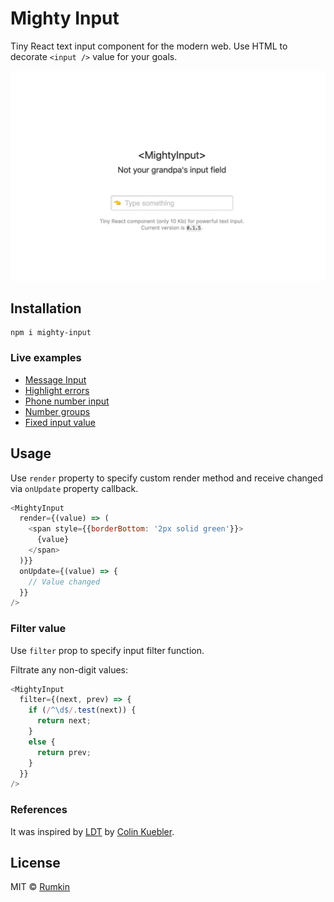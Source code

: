 # Mighty Input

Tiny React text input component for the modern web. Use HTML to decorate
`<input />` value for your goals.

<p align="center">
  <img width="720" src="https://raw.githubusercontent.com/rumkin/mighty-input/HEAD/docs/mighty-input.gif" />
</p>

## Installation

```shell
npm i mighty-input
```

### Live examples

* [Message Input](https://mighty-input.now.sh/#message-input)
* [Highlight errors](https://mighty-input.now.sh/#highlight-errors)
* [Phone number input](https://mighty-input.now.sh/#phone-number)
* [Number groups](https://mighty-input.now.sh/#number-groups)
* [Fixed input value](https://mighty-input.now.sh/#fixed-input-value)

## Usage

Use `render` property to specify custom render method and receive changed via `onUpdate` property callback.
```js
<MightyInput
  render={(value) => (
    <span style={{borderBottom: '2px solid green'}}>
      {value}
    </span>
  )}}
  onUpdate={(value) => {
    // Value changed
  }}
/>
```

### Filter value

Use `filter` prop to specify input filter function.

Filtrate any non-digit values:
```js
<MightyInput
  filter={(next, prev) => {
    if (/^\d$/.test(next)) {
      return next;
    }
    else {
      return prev;
    }
  }}
/>
```

### References

It was inspired by [LDT](https://github.com/kueblc/LDT) by [Colin Kuebler](https://github.com/kueblc). 

## License

MIT © [Rumkin](https://rumk.in)
